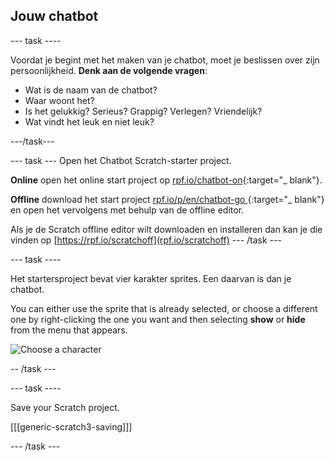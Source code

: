 ## Jouw chatbot

\--- task \----

Voordat je begint met het maken van je chatbot, moet je beslissen over zijn persoonlijkheid. **Denk aan de volgende vragen**:

+ Wat is de naam van de chatbot?
+ Waar woont het?
+ Is het gelukkig? Serieus? Grappig? Verlegen? Vriendelijk?
+ Wat vindt het leuk en niet leuk?

\---/task\---

\--- task \--- Open het Chatbot Scratch-starter project.

**Online** open het online start project op [rpf.io/chatbot-on](http://rpf.io/chatbot-on){:target="_ blank"}.

**Offline** download het start project [rpf.io/p/en/chatbot-go ](http://rpf.io/p/en/chatbot-go){:target="_ blank"} en open het vervolgens met behulp van de offline editor.

Als je de Scratch offline editor wilt downloaden en installeren dan kan je die vinden op [https://rpf.io/scratchoff](rpf.io/scratchoff) \--- /task \---

\--- task \----

Het startersproject bevat vier karakter sprites. Een daarvan is dan je chatbot.

You can either use the sprite that is already selected, or choose a different one by right-clicking the one you want and then selecting **show** or **hide** from the menu that appears.

![Choose a character](images/chatbot-characters.png)

-- /task \---

\--- task \----

Save your Scratch project.

[[[generic-scratch3-saving]]]

\--- /task \---